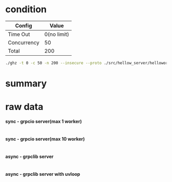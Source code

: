 # condition
| Config      | Value       |
|-------------|-------------|
| Time Out    | 0(no limit) |
| Concurrency | 50          |
| Total       | 200         |
```bash
./ghz -t 0 -c 50 -n 200 --insecure --proto ./src/hellow_server/helloworld.proto --call helloworld.Greeter.SayHello -d '{"name":"sinsky"}' 0.0.0.0:50051
```

# summary

# raw data

#### sync - grpcio server(max 1 worker)
```bash

```
#### sync - grpcio server(max 10 worker)
```bash

```
#### async - grpclib server
```bash


```
#### async - grpclib server with uvloop 
```bash

```